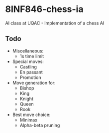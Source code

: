 # 8INF846-chess-ia
AI class at UQAC - Implementation of a chess AI

## Todo
* Miscellaneous:
  * 1s time limit
* Special moves:
  * Castling
  * En passant
  * Promotion
* Move generation for:
  * Bishop
  * King
  * Knight
  * Queen
  * Rook
* Best move choice:
  * Minimax
  * Alpha-beta pruning